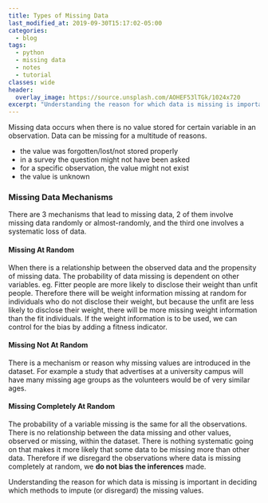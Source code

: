 ```yaml
---
title: Types of Missing Data
last_modified_at: 2019-09-30T15:17:02-05:00
categories:
  - blog
tags:
  - python
  - missing data
  - notes
  - tutorial
classes: wide
header:
  overlay_image: https://source.unsplash.com/AOHEF53lTGk/1024x720
excerpt: "Understanding the reason for which data is missing is important in deciding which methods to impute "
---
```

Missing data occurs when there is no value stored for certain variable in an observation.
Data can be missing for a multitude of reasons.
- the value was forgotten/lost/not stored properly
- in a survey the question might not have been asked
- for a specific observation, the value might not exist
- the value is unknown

### Missing Data Mechanisms
There are 3 mechanisms that lead to missing data, 2 of them involve missing data randomly or almost-randomly, and the third one involves a systematic loss of data.

#### Missing At Random
When there is a relationship between the observed data and the propensity of missing data. The probability of data missing is dependent on other variables.
eg. Fitter people are more likely to disclose their weight than unfit people. Therefore there will be weight information missing at random for individuals who do not disclose their weight, but because the unfit are less likely to disclose their weight, there will be more missing weight information than the fit individuals. If the weight information is to be used, we can control for the bias by adding a fitness indicator.

#### Missing Not At Random
There is a mechanism or reason why missing values are introduced in the dataset. For example a study that advertises at a university campus will have many missing age groups as the volunteers would be of very similar ages.

#### Missing Completely At Random
The probability of a variable missing is the same for all the observations. There is no relationship between the data missing and other values, observed or missing, within the dataset. There is nothing systematic going on that makes it more likely that some data to be missing more than other data. Therefore if we disregard the observations where data is missing completely at random, we __do not bias the inferences__ made.

Understanding the reason for which data is missing is important in deciding which methods to impute (or disregard) the missing values.
